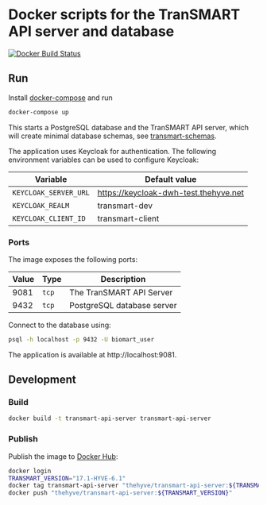 # Docker scripts for the TranSMART API server and database

[![Docker Build Status](https://img.shields.io/docker/pulls/thehyve/transmart-api-server.svg)](https://hub.docker.com/r/thehyve/transmart-api-server)

## Run

Install [docker-compose](https://docs.docker.com/compose/install/) and run
```bash
docker-compose up
```

This starts a PostgreSQL database and the TranSMART API server, which will
create minimal database schemas, see [transmart-schemas](../transmart-schemas).

The application uses Keycloak for authentication. The following environment variables
can be used to configure Keycloak:

Variable              | Default value
----------------------|---------------
`KEYCLOAK_SERVER_URL` | https://keycloak-dwh-test.thehyve.net
`KEYCLOAK_REALM`      | transmart-dev
`KEYCLOAK_CLIENT_ID`  | transmart-client

### Ports

The image exposes the following ports:

Value    | Type  | Description
---------|-------|-----------------
9081     | `tcp` | The TranSMART API Server
9432     | `tcp` | PostgreSQL database server

Connect to the database using:
```bash
psql -h localhost -p 9432 -U biomart_user
```
The application is available at http://localhost:9081.


## Development

### Build

```bash
docker build -t transmart-api-server transmart-api-server
```

### Publish

Publish the image to [Docker Hub](https://hub.docker.com/r/thehyve/transmart-api-server):

```bash
docker login
TRANSMART_VERSION="17.1-HYVE-6.1"
docker tag transmart-api-server "thehyve/transmart-api-server:${TRANSMART_VERSION}"
docker push "thehyve/transmart-api-server:${TRANSMART_VERSION}"
```
